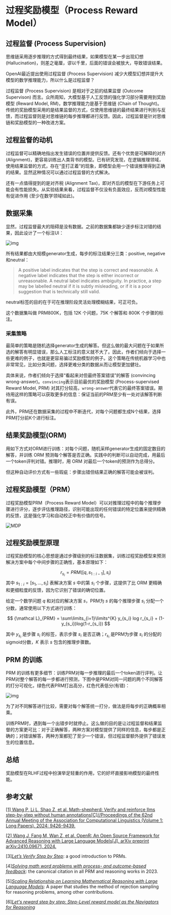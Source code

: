 # 过程奖励模型（Process Reward Model）

## 过程监督 (Process Supervision)

思维链采用逐步推理的方式得到最终结果，如果模型在某一步出现幻想 (Hallucination)，则差之毫厘，谬以千里，后面的错误会被放大，导致错误结果。

OpenAI最近提出使用过程监督 (Process Supervision) 减少大模型幻想并提升大模型的数学推理能力，所以什么是过程监督？

过程监督 (Process Supervision) 是相对于之前的结果监督 (Outcome Supervison) 而言。众所周知，大模型基于人工反馈的强化学习部分需要用到奖励模型 (Reward Model, RM)，数学推理能力是基于思维链 (Chain of Thought)。传统的奖励模型采用的是结果监督的方式，仅使用思维链的最终结果进行判别与反馈，而过程监督则是对思维链的每步推理都进行反馈。因此，过程监督是针对思维链和奖励模型的一种改进方案。

## 过程监督的动机

过程监督可以精确地指出发生错误的位置并提供反馈。还有个优势是可解释的对齐 (Alignment)，更容易训练出人类背书的模型。已有研究发现，在逻辑推理领域，使用结果监督的方式，存在“歪打正着”的现象，即模型会用一个错误推理得到正确的结果。显然这种情况可以通过过程监督的方式解决。

还有一点值得提到的是对齐税 (Alignment Tax)，即对齐后的模型在下游任务上可能会有性能损失。从实验结果来看，过程监督不仅没有负面效应，反而对模型性能有促进作用 (至少在数学领域如此)。

## 数据采集

显然，过程监督最大的阻碍是没有数据。之前的数据集都缺少逐步标注对错的结果，因此设计了一个标注UI：

![img](https://coriva.eu.org/images/nlp/prmlabeling.png)

所有结果都由大规模generator生成，每步的标注结果分三类：positive, negative和neutral：

> A positive label indicates that the step is correct and reasonable. A negative label indicates that the step is either incorrect or unreasonable. A neutral label indicates ambiguity. In practice, a step may be labelled neutral if it is subtly misleading, or if it is a poor suggestion that is technically still valid.

neutral标签的目的在于可在推理阶段灵活处理模糊结果，可正可负。

这个数据集叫做 PRM800K，包括 12K 个问题，75K 个解答和 800K 个步骤的标注。

### 采集策略

最简单的策略是随机选择generator生成的解答。但这么做的最大问题在于如果所选的解答有明显错误，那么人工标注的意义就不大了。因此，作者们倾向于选择一些更难的例子，也就是更容易骗过奖励模型的例子。这个策略在传统机器学习中也非常常见，比如分类问题，选择更难分类的数据从而让模型更加健壮。

具体来说，作者们倾向于选择“看起来对但最终答案错误”的解答 (convincing wrong-answer)。`convincing`表示目前最优的奖励模型 (Process-supervised Reward Model, PRM) 对其打分较高，`wrong-answer`代表它的最终答案错误。期待用这样的策略可以获取更多的信息：保证当前的PRM至少有一处对该解答判断有误。

此外，PRM还在数据采集的过程中不断迭代，对每个问题都生成N个结果，选择PRM打分前K个进行标注。

##  结果奖励模型(ORM)

用如下方式对ORM进行训练：对每个问题，随机采样generator生成的固定数目的解答，并训练 ORM 预测每个解答是否正确。实践中的判断可以自动完成，用最后一个token评判对错。推理时，用 ORM 对最后一个token的预测作为总得分。

但这种自动评价方式有一些瑕疵：步骤出错但结果正确的解答可能会被误判。

## 过程奖励模型（PRM）

过程奖励模型PRM（Process Reward Model）可以对推理过程中的每个推理步骤进行评分，逐步评估推理路径，识别可能出现的任何错误的特定位置来提供精确的反馈，这是强化学习和自动校正中有价值的信号。

![MDP](https://openreasoner.github.io/assets/images/mdp.png)

## 过程奖励模型原理

过程奖励模型的核心思想是通过步骤级别的标注数据集，训练过程奖励模型来预测解决方案中每个中间步骤的正确性，基本原理如下：

$$
r_{s_i}=PRM([q,s_{1:i-1}], s_i)
$$
其中 $s_{1:i}=[s_1,...,s_i]$ 表解决方案 $s$ 中的第 $s_i$ 个步骤，这提供了比 ORM 更精确和更细粒度的反馈，因为它识别了错误的确切位置。

给定一个数学问题 $q$ 和对应的解决方案 $s$，PRM为 $s$ 的每个推理步骤 $s_i$ 分配一个分数，通常使用以下方式进行训练：

$$
{\mathcal L}_{PRM} = \sum\limits_{i=1}\limits^{K} y_{s_i} log r_{s_i} + (1-y_{s_i})log(1-r_{s_i})
$$

其中 $y_{s_i}$ 是步骤 $s_{i}$ 的标签，表示步骤 $s_{i}$ 是否正确；$r_{s_{i}}$ 是PRM为步骤 $s_{i}$ 的分配的sigmoid分数，$K$ 表示 $s$ 包含的推理步骤数。

## PRM 的训练

PRM 的训练有更多细节：训练PRM对每一步推理的最后一个token进行评判。让PRM对整个解答的每一步都进行预测，下图中是PRM对同一问题的两个不同解答的打分可视化，绿色代表PRM打出高分，红色代表低分(有错)：

![img](https://coriva.eu.org/images/nlp/prmdemo.png)

为了对不同解答进行比较，需要对每个解答统一打分，做法是将每步的正确概率相乘。

训练PRM时，遇到每一个出错步时就停止。这么做的目的是让过程监督和结果监督的方案更可比：对于正确解答，两种方案对模型提供了同样的信息，每步都是正确的；对错误解答，两种方案都犯了至少一个错误，但过程监督额外提供了错误发生的位置信息。

## 总结

奖励模型在RLHF过程中扮演举足轻重的作用，它的好坏直接影响模型的最终性能。



## 参考文献

[[1] Wang P, Li L, Shao Z, et al. Math-shepherd: Verify and reinforce llms step-by-step without human annotations[C]//Proceedings of the 62nd Annual Meeting of the Association for Computational Linguistics (Volume 1: Long Papers). 2024: 9426-9439.](https://arxiv.org/abs/2312.08935)

[[2] Wang J, Fang M, Wan Z, et al. OpenR: An Open Source Framework for Advanced Reasoning with Large Language Models[J]. arXiv preprint arXiv:2410.09671, 2024.](https://arxiv.org/pdf/2410.09671)

[3]*[Let’s Verify Step by Step](https://arxiv.org/abs/2305.20050)*: a good introduction to PRMs.

[4]*[Solving math word problems with process- and outcome-based feedback](https://arxiv.org/abs/2211.14275)*: the canonical citation in all PRM and reasoning works in 2023.

[5]*[Scaling Relationship on Learning Mathematical Reasoning with Large Language Models](https://arxiv.org/abs/2308.01825)*: A paper that studies the method of rejection sampling for reasoning problems, among other contributions.

[6]*[Let's reward step by step: Step-Level reward model as the Navigators for Reasoning](https://arxiv.org/abs/2310.10080)*

